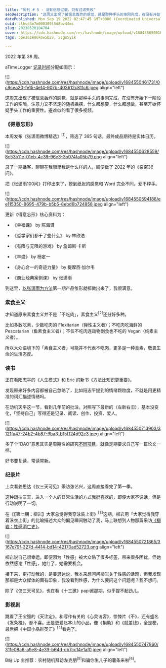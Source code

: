 ```yaml
---
title: "周刊 # 5 - 没有信息过载，只有过滤失败"
seoDescription: "这周又出现了被信息轰炸的感觉，就是那种手头的事刚完成，在没有开始下一阶段工作的空隙，注意力又不坚定的随机摇摆，什么都想要，什么都想做，甚至开始怀疑手头工作的重要性。避难似的看了很多视频。"
datePublished: Mon Sep 19 2022 02:47:45 GMT+0000 (Coordinated Universal Time)
cuid: clhve3o7m000309l5d8bz44ms
slug: 20230520104704
cover: https://cdn.hashnode.com/res/hashnode/image/upload/v1684550500182/dee12765-6ec9-4fa7-8090-64ebc2fc147c.jpeg
tags: 5pe26ze06k6w5b2v, 5zgo5yik

---
```


2022 年第 38 周。

aTimeLogger [记录时间](http://mp.weixin.qq.com/s?__biz=MzI3MzU5MDA1OQ==&mid=2247485032&idx=1&sn=acb21dab9e80298f57f65f3a9ea3a1c7&chksm=eb21b42cdc563d3a565d6c98ad7010303e68799b4f29c829a6c1fd89ff190878ddb44f22a899&scene=21#wechat_redirect)分配如图示：

![](https://cdn.hashnode.com/res/hashnode/image/upload/v1684550461731/0c9cea20-fe15-4e14-907b-403612c811c6.jpeg align="left")

这周又出现了被信息轰炸的感觉，就是那种手头的事刚完成，在没有开始下一阶段工作的空隙，注意力又不坚定的随机摇摆，什么都想要，什么都想做，甚至开始怀疑手头工作的重要性。避难似的看了很多视频。

### **《得意忘形》**

本周发布《张潇雨微博精选》<sup>[1]</sup>，筛选了 365 句话，最终成品期待是实体日历。

![](https://cdn.hashnode.com/res/hashnode/image/upload/v1684550628559/8c53b11e-01eb-4c38-96e3-3b074fa05b79.png align="left")

录了一期播客，聊聊在我眼里我是什么样的人，顺便做了 2022 年的《亲密36问》。

把《张潇雨100问》打印出来了，摸到纸张的感觉和 Word 完全不同，爱不释手。

![](https://cdn.hashnode.com/res/hashnode/image/upload/v1684550594188/ee115350-8695-479b-b5b5-8ebd6b724858.jpeg align="left")

更新《得意忘形》核心资料为：

* 《幸福课》 by 陈海贤
    
* 《哲学家们都干了些什么》 by 林欣浩
    
* 《有限与无限的游戏》 by 詹姆斯·卡斯
    
* 《丰盛》 by 杨定一
    
* 《身心合一的奇迹力量》 by 提摩西·加尔韦
    
* 《商业经典案例课》 by 张潇雨
    

到这里，[以张潇雨为方法](http://mp.weixin.qq.com/s?__biz=MzI3MzU5MDA1OQ==&mid=2247486725&idx=1&sn=2ce0548d6b1e31883d09ec8c579a340e&chksm=eb21bf41dc56365775cbcce3085d38830817950b5217ec08786f25c9a4c6ecb631dbae6068c9&scene=21#wechat_redirect)第一期产品雏形就都做出来了，我很满意。

### **素食主义**

才知道原来素食主义并不是「不吃肉」，素食主义<sup>[2]</sup>还分好多种。

比如多数吃素，少数吃肉的 Flexitarian（弹性主义者）；不吃肉吃海鲜的 Pescatarian（鱼素食主义者）；不仅不吃肉连动物副食也不吃的 Vegan（纯素主义者）。

所以大众语境下的「素食主义者」可能并不代表不吃肉，更多是一种食素，敬畏生命的生活态度。

### **读书**

正在看阳志平的《人生模式》和 Eric 的新书《方法比知识更重要》。

发现原来好多内容都被自己忽略了，比如阳志平提到的情绪颗粒度，不就是用更精准的词汇描述情绪吗。

在动机天平这一节，看到几年前的批注，对照写下最新的（左新右旧），基本没变化，「坚持自己」写得还是记录、阅读、创作、投资、爱人。

![](https://cdn.hashnode.com/res/hashnode/image/upload/v1684550713903/3121fa47-24b2-4b87-9ba3-b15f124d92c3.jpeg align="left")

多了个“DAO”意思其实是周期性的研究[不同项目](http://mp.weixin.qq.com/s?__biz=MzI3MzU5MDA1OQ==&mid=2247486725&idx=1&sn=2ce0548d6b1e31883d09ec8c579a340e&chksm=eb21bf41dc56365775cbcce3085d38830817950b5217ec08786f25c9a4c6ecb631dbae6068c9&scene=21#wechat_redirect)，就像定期要求自己写一篇论文一样。

好书要复读，常读常新。

### **纪录片**

上次看姜思达《仅三天可见》采访张艺兴，这周直接看完了第一季。

这种跟拍三天，进入一个人的日常生活的方式我挺喜欢的，即便大家不说话，但是行动说明了一切。

在《【第七期：柳岩】大家总觉得我穿泳装上街》<sup>[3]</sup>这期，柳岩用「大家觉得我穿着泳衣上街」的比喻描述大众的偏见瞬间触动了我，马上联想到人物那篇采访[《柳岩：性感消亡史》](https://mp.weixin.qq.com/s?__biz=MjEwMzA5NTcyMQ==&mid=2653109740&idx=1&sn=69ce538311c30f0bff9becf26933901a&scene=21#wechat_redirect)。

![](https://cdn.hashnode.com/res/hashnode/image/upload/v1684550721865/3167e79f-327d-4414-bd14-42170ad52723.png align="left")

柳岩说自己很幸运，即便因为「性感」被大众贴了很多标签，带来很多困扰，但她依然感谢「性感」，她红了，她需要机会。

接下来，更打动我的，是姜思达说，我本来想问问柳岩关于性感的话题，但我发现那都是大众媒体的固有印象，我没看到性感，为什么要问这个问题呢？我不想问。

除了《仅三天可见》，也在看《十三邀》papi酱那期，似乎提不起劲儿。

### **影视剧**

跳看了王宝强的《天注定》，和写作有关的《心灵访客》，惊悚片《不》，还有盛名《发条橙》，都不喜。还是更爱赵本山的小品，像《捐助》和《就差钱》，全是梗，最后把《中国小品群英汇》<sup>[4]</sup>看完了。

![](https://cdn.hashnode.com/res/hashnode/image/upload/v1684550747960/311e08a6-a9e8-4e39-b64d-cb7cc14e1af0.jpeg align="left")

B站 Up 主推荐：农村随机拜访左克朋<sup>[5]</sup>和骗你生儿子的薯条来啦<sup>[6]</sup>。